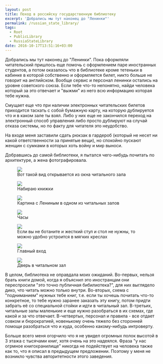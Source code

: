 ```yaml
---
layout: post
title: Поход в российску государственную библиотеку
excerpt: 'Добрались мы тут наконец до "Ленинки"'
permalink: /russian_state_library/
tags:
  - Root
  - PublicLibrary
  - RussiaStateLibrary
date: 2016-10-17T13:51:16+03:00
---
```


Добрались мы тут наконец до "Ленинки". Пока оформляли читательский пришлось еще помочь с оформлением паре иностранных студентов, а потом оказалось что в библиотеке кроме тетеньки в кабинке в которой собственно и оформляется билет, никто больше не говорит на английском. Вообще сервис и персонал ленинки остались на уровне советского союза. Если тебе что-то непонятно, найди человека который за это отвечает и "выжми" из него всю информацию которая тебе нужна.

Смущает еще что при наличии электронных читательских билетов приходится таскать с собой бумажную карту, на которую дублируется что и в каком зале ты взял. Либо у них еще не закончился переход на электронный способ управления либо просто дублируют на случай отказа системы, но по факту для читателя это неудобство.

На входе меня заставили сдать рюкзак в гардероб (который не несет ни какой ответственности за принятые вещи), но спокойно пускают женщин с сумками в которых хоть войну и мир выноси.

Добравшись до самой библиотеки, я пытался чего-нибудь почитать по архитектуре, а жена фотографировала.

<figure>
  <img src="https://farm6.staticflickr.com/5831/30228907506_a420dc5840_o.jpg">
  <figcaption>Вот такой вид открывается из окна читального зала</figcaption>
</figure>

<figure>
  <img src="https://farm6.staticflickr.com/5668/29634036063_7d9f025462_o.jpg">
  <figcaption>Набираю книжки</figcaption>
</figure>

<figure>
  <img src="https://farm9.staticflickr.com/8628/30148579412_f6b67f20f5_o.jpg">
  <figcaption>Картина с Лениным в одном из читальных залов</figcaption>
</figure>

<figure>
  <img src="https://farm9.staticflickr.com/8267/29634036753_14ab6644be_o.jpg">
  <figcaption>Часы</figcaption>
</figure>

<figure>
  <img src="https://farm9.staticflickr.com/8559/30178627091_b57f69c4e6_o.jpg">
  <figcaption>Если вы не ботаните и жесткий стул и стол не нужны, то можно удобно устроится в мягких креслах</figcaption>
</figure>

<figure>
  <img src="https://farm9.staticflickr.com/8558/30148580532_cb4b925e84_o.jpg">
  <figcaption>Главный вход</figcaption>
</figure>

<figure>
  <img src="https://farm6.staticflickr.com/5578/29967171410_6c507c7fc5_o.jpg">
  <figcaption>Дверь в читальном зал</figcaption>
</figure>

В целом, библиотека не оправдала моих ожиданий. Во-первых, нельзя брать книги домой, когда я объяснил это иностранцам они переспросили "это точно публичная бибилиотека?", для них выглядело дико, что читать можно только внутри. Во-вторых, схема с "подниманием" нужных тебе книг, т.е. если ты хочешь почитать что-то конкретное, то тебе нужно заранее заказать эту книгу, потом придти забрать её со специальной стойки и идти в читальный зал. В-третьих, читальные залы маленькие и еще нужно разобраться в их схемах, где какой и за что отвечает. В-четвертых, персонал и правила - все отдает совком и бюрократией, новенькому очень тяжело без сторонней помощи разобраться что и куда, особенно какому-нибудь интроверту.

Больше всего меня огорчило что я не увидел огромных полок высотой в 3 этажа с тысячами книг, хотя очень на это надеялся. Фраза "у нас огрмное книгохранилище" никогда не подействует на человека также как то, что я описал в предыдущем предложении. Поэтому у меня не возникло чувства авторитетности этого заведения.
